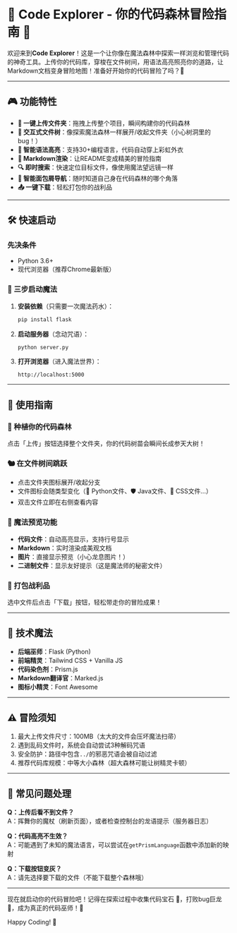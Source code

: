 # 🌟 Code Explorer - 你的代码森林冒险指南 🌲

欢迎来到**Code Explorer**！这是一个让你像在魔法森林中探索一样浏览和管理代码的神奇工具。上传你的代码库，穿梭在文件树间，用语法高亮照亮你的道路，让Markdown文档变身冒险地图！准备好开始你的代码冒险了吗？🚀

---

## 🎮 功能特性

- **📂 一键上传文件夹**：拖拽上传整个项目，瞬间构建你的代码森林
- **🌳 交互式文件树**：像探索魔法森林一样展开/收起文件夹（小心树洞里的bug！）
- **🌈 智能语法高亮**：支持30+编程语言，代码自动穿上彩虹外衣
- **📖 Markdown渲染**：让README变成精美的冒险指南
- **🔍 即时搜索**：快速定位目标文件，像使用魔法望远镜一样
- **🍞 智能面包屑导航**：随时知道自己身在代码森林的哪个角落
- **📤 一键下载**：轻松打包你的战利品

---

## 🛠️ 快速启动

### 先决条件
- Python 3.6+
- 现代浏览器（推荐Chrome最新版）

### 🚀 三步启动魔法
1. **安装依赖**（只需要一次魔法药水）：
   ```bash
   pip install flask
   ```

2. **启动服务器**（念动咒语）：
   ```bash
   python server.py
   ```

3. **打开浏览器**（进入魔法世界）：
   ```
   http://localhost:5000
   ```

---

## 🧭 使用指南

### 🌱 种植你的代码森林
点击「上传」按钮选择整个文件夹，你的代码树苗会瞬间长成参天大树！

### 🐿️ 在文件树间跳跃
- 点击文件夹图标展开/收起分支
- 文件图标会随类型变化（🐍 Python文件、🛡️ Java文件、🎨 CSS文件...）
- 双击文件立即在右侧查看内容

### 🔮 魔法预览功能
- **代码文件**：自动高亮显示，支持行号显示
- **Markdown**：实时渲染成美观文档
- **图片**：直接显示预览（小心龙息图片！）
- **二进制文件**：显示友好提示（这是魔法师的秘密文件）

### 🧳 打包战利品
选中文件后点击「下载」按钮，轻松带走你的冒险成果！

---

## 🧙 技术魔法
- **后端巫师**：Flask (Python)
- **前端精灵**：Tailwind CSS + Vanilla JS
- **代码染色剂**：Prism.js
- **Markdown翻译官**：Marked.js
- **图标小精灵**：Font Awesome

---

## ⚠️ 冒险须知
1. 最大上传文件尺寸：100MB（太大的文件会压坏魔法扫帚）
2. 遇到乱码文件时，系统会自动尝试3种解码咒语
3. 安全防护：路径中包含`../`的邪恶咒语会被自动过滤
4. 推荐代码库规模：中等大小森林（超大森林可能让树精灵卡顿）

---

## 🚧 常见问题处理
**Q：上传后看不到文件？**  
A：挥舞你的魔杖（刷新页面），或者检查控制台的龙语提示（服务器日志）

**Q：代码高亮不生效？**  
A：可能遇到了未知的魔法语言，可以尝试在`getPrismLanguage`函数中添加新的映射

**Q：下载按钮变灰？**  
A：请先选择要下载的文件（不能下载整个森林哦）

---

现在就启动你的代码冒险吧！记得在探索过程中收集代码宝石 💎，打败bug巨龙 🐉，成为真正的代码巫师！🔮

Happy Coding! 🎉
```
